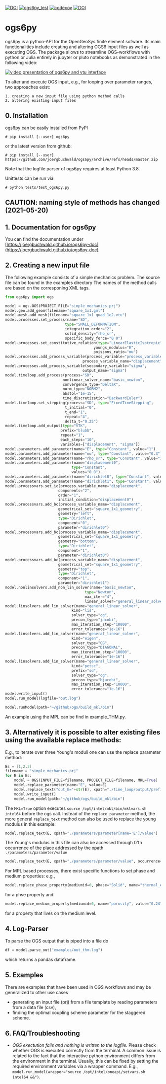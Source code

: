 [![DOI](https://zenodo.org/badge/179541372.svg)](https://zenodo.org/badge/latestdoi/179541372) [![ogs6py_test](https://github.com/joergbuchwald/ogs6py/actions/workflows/python-package.yml/badge.svg)](https://github.com/joergbuchwald/ogs6py/actions/workflows/python-package.yml) [![codecov](https://codecov.io/gh/joergbuchwald/ogs6py/branch/master/graph/badge.svg?token=LWID703VDU)](https://codecov.io/gh/joergbuchwald/ogs6py) [![DOI](https://joss.theoj.org/papers/10.21105/joss.03673/status.svg)](https://doi.org/10.21105/joss.03673)


# ogs6py

ogs6py is a python-API for the OpenGeoSys finite element sofware.
Its main functionalities include creating and altering OGS6 input files as well as executing OGS.
The package allows to streamline OGS-workflows with python or Julia entirely in jupyter or pluto notebooks as demonstrated in the following video:

[![video presentation of ogs6py and vtu interface](https://img.youtube.com/vi/eihNKjK-I-s/0.jpg)](https://www.youtube.com/watch?v=eihNKjK-I-s)


To alter and execute OGS input, e.g., for looping over parameter ranges, two approaches exist:

    1. creating a new input file using python method calls
    2. altering existing input files

## 0. Installation


ogs6py can be easily installed from PyPI

```shell
# pip install [--user] ogs6py
```

or the latest version from github:

```shell
# pip install [--user] https://github.com/joergbuchwald/ogs6py/archive/refs/heads/master.zip
```

Note that the logfile parser of ogs6py requires at least Python 3.8.

Unittests can be run via

```shell
# python tests/test_ogs6py.py
```

## CAUTION: naming style of methods has changed (2021-05-20)

## 1. Documentation for ogs6py

You can find the documentation under [https://joergbuchwald.github.io/ogs6py-doc](https://joergbuchwald.github.io/ogs6py-doc)


## 2. Creating a new input file
 
The following example consists of a simple mechanics problem. The source file can be found in the examples directory The names of the method calls are based on the corresponing XML tags.


```python
from ogs6py import ogs

model = ogs.OGS(PROJECT_FILE="simple_mechanics.prj")
model.geo.add_geom(filename="square_1x1.gml")
model.mesh.add_mesh(filename="square_1x1_quad_1e2.vtu")
model.processes.set_process(name="SD",
                           type="SMALL_DEFORMATION",
                           integration_order="2",
                           solid_density="rho_sr",
                           specific_body_force="0 0")
model.processes.set_constitutive_relation(type="LinearElasticIsotropic",
                                        youngs_modulus="E",
                                        poissons_ratio="nu")
model.processes.add_process_variable(process_variable="process_variable",
                                   process_variable_name="displacement")
model.processes.add_process_variable(secondary_variable="sigma",
                                   output_name="sigma")
model.timeloop.add_process(process="SD",
                          nonlinear_solver_name="basic_newton",
                          convergence_type="DeltaX",
                          norm_type="NORM2",
                          abstol="1e-15",
                          time_discretization="BackwardEuler")
model.timeloop.set_stepping(process="SD", type="FixedTimeStepping",
                           t_initial="0",
                           t_end="1",
                           repeat="4",
                           delta_t="0.25")
model.timeloop.add_output(type="VTK",
                         prefix="blubb",
                         repeat="1",
                         each_steps="10",
                         variables=["displacement", "sigma"])
model.parameters.add_parameter(name="E", type="Constant", value="1")
model.parameters.add_parameter(name="nu", type="Constant", value="0.3")
model.parameters.add_parameter(name="rho_sr", type="Constant", value="1")
model.parameters.add_parameter(name="displacement0",
                              type="Constant",
                              values="0 0")
model.parameters.add_parameter(name="dirichlet0", type="Constant", value="0")
model.parameters.add_parameter(name="dirichlet1", type="Constant", value="0.05")
model.processvars.set_ic(process_variable_name="displacement",
                        components="2",
                        order="1",
                        initial_condition="displacement0")
model.processvars.add_bc(process_variable_name="displacement",
                        geometrical_set="square_1x1_geometry",
                        geometry="left",
                        type="Dirichlet",
                        component="0",
                        parameter="dirichlet0")
model.processvars.add_bc(process_variable_name="displacement",
                        geometrical_set="square_1x1_geometry",
                        geometry="bottom",
                        type="Dirichlet",
                        component="1",
                        parameter="dirichlet0")
model.processvars.add_bc(process_variable_name="displacement",
                        geometrical_set="square_1x1_geometry",
                        geometry="top",
                        type="Dirichlet",
                        component="1",
                        parameter="dirichlet1")
model.nonlinsolvers.add_non_lin_solver(name="basic_newton",
                                    type="Newton",
                                    max_iter="4",
                                    linear_solver="general_linear_solver")
model.linsolvers.add_lin_solver(name="general_linear_solver",
                              kind="lis",
                              solver_type="cg",
                              precon_type="jacobi",
                              max_iteration_step="10000",
                              error_tolerance="1e-16")
model.linsolvers.add_lin_solver(name="general_linear_solver",
                              kind="eigen",
                              solver_type="CG",
                              precon_type="DIAGONAL",
                              max_iteration_step="10000",
                              error_tolerance="1e-16")
model.linsolvers.add_lin_solver(name="general_linear_solver",
                              kind="petsc",
                              prefix="sd",
                              solver_type="cg",
                              precon_type="bjacobi",
                              max_iteration_step="10000",
                              error_tolerance="1e-16")
model.write_input()
model.run_model(logfile="out.log")
```


```python
model.runModel(path="~/github/ogs/build_mkl/bin")
```

An example using the MPL can be find in example_THM.py.

## 3. Alternatively it is possible to alter existing files using the available replace methods:

E.g., to iterate over three Young's moduli one can use the replace parameter method:


```python
Es = [1,2,3]
filename = "simple_mechanics.prj"
for E in Es:
    model = OGS(INPUT_FILE=filename, PROJECT_FILE=filename, MKL=True)
    model.replace_parameter(name="E", value=E)
    model.replace_text("out_E="+str(E), xpath="./time_loop/output/prefix")
    model.write_input()
    model.run_model(path="~/github/ogs/build_mkl/bin")
```

The `MKL=True` option executes `source /opt/intel/mkl/bin/mklvars.sh intel64` before the ogs call.
Instead of the `replace_parameter` method, the more general `replace_text` method can also be used to replace the young modulus in this example:


```python
model.replace_text(E, xpath="./parameters/parameter[name='E']/value")
```

The Young's modulus in this file can also be accessed through 0'th occurrence of the place addressed by the xpath `./parameters/parameter/value`


```python
model.replace_text(E, xpath="./parameters/parameter/value", occurrence=0)
```

For MPL based processes, there exist specific functions to set phase and medium properties: e.g.,


```python
model.replace_phase_property(mediumid=0, phase="Solid", name="thermal_expansivity", value="42")
```

for a phse property and


```python
model.replace_medium_property(mediumid=0, name="porosity", value="0.24")
```

for a property that lives on the medium level.

## 4. Log-Parser
To parse the OGS output that is piped into a file do


```python
df = model.parse_out("examples/out_thm.log")
```

which returns a pandas dataframe.

## 5. Examples
There are examples that have been used in OGS workflows and may be generalized to other use cases
- generating an input file (prj) from a file template by reading parameters from a data file (csv),
- finding the optimal coupling scheme parameter for the staggered scheme.

## 6. FAQ/Troubleshooting
- _OGS exectution fails and nothing is written to the logfile._ Please check whether OGS is executed correctly from the terminal. A common issue is related to the fact that the interactive python environment differs from the environment in the terminal. Usually, this can be fixed by setting the required environment variables via a wrapper command. E.g., `model.run_model(wrapper="source /opt/intel/oneapi/setvars.sh intel64 &&")`.
